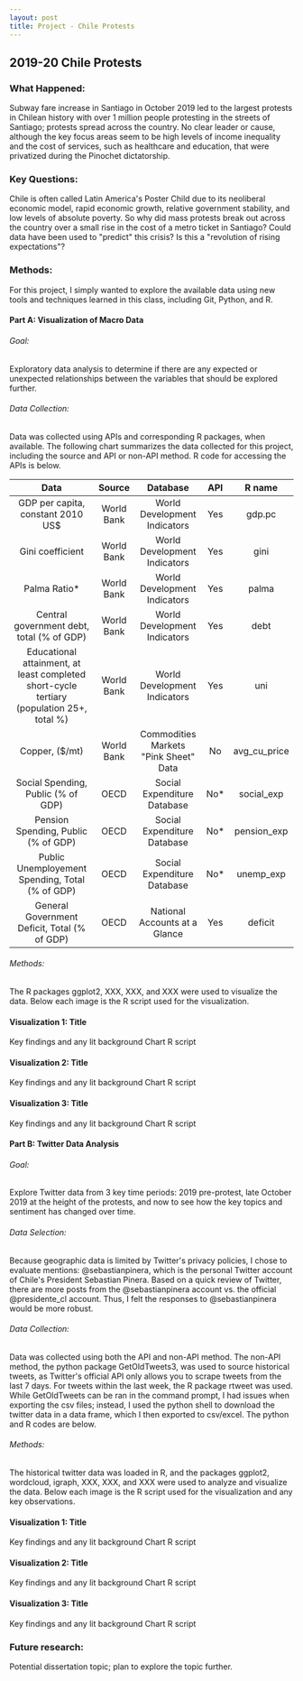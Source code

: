 ```yaml
---
layout: post
title: Project - Chile Protests
---
```


## 2019-20 Chile Protests

### What Happened: 
Subway fare increase in Santiago in October 2019 led to the largest protests in Chilean history with over 1 million people protesting in the streets of Santiago; protests spread across the country.  No clear leader or cause, although the key focus areas seem to be high levels of income inequality and the cost of services, such as healthcare and education, that were privatized during the Pinochet dictatorship.

### Key Questions: 
Chile is often called Latin America's Poster Child due to its neoliberal economic model, rapid economic growth, relative government stability, and low levels of absolute poverty.  So why did mass protests break out across the country over a small rise in the cost of a metro ticket in Santiago?  Could data have been used to "predict" this crisis?  Is this a "revolution of rising expectations"?  

### Methods:
For this project, I simply wanted to explore the available data using new tools and techniques learned in this class, including Git, Python, and R.

#### Part A: Visualization of Macro Data
###### Goal: 
Exploratory data analysis to determine if there are any expected or unexpected relationships between the variables that should be explored further.

###### Data Collection: 
Data was collected using APIs and corresponding R packages, when available.  The following chart summarizes the data collected for this project, including the source and API or non-API method.  R code for accessing the APIs is below.

|    Data     |    Source   |     Database    |     API    |     R name    |
| :---------: | :---------: |:---------: |:---------: |:---------: |
| GDP per capita, constant 2010 US$      | World Bank |World Development Indicators      |Yes       |gdp.pc|
| Gini coefficient      | World Bank |World Development Indicators      |Yes       |gini|
| Palma Ratio*     | World Bank |World Development Indicators      |Yes       |palma|
| Central government debt, total (% of GDP)     | World Bank |World Development Indicators      |Yes       |debt|
| Educational attainment, at least completed short-cycle tertiary (population 25+, total %)     | World Bank |World Development Indicators      |Yes       |uni|
| Copper, ($/mt)      | World Bank |Commodities Markets "Pink Sheet" Data      |No       |avg_cu_price|
| Social Spending, Public (% of GDP)     | OECD |Social Expenditure Database      |No*       |social_exp|
| Pension Spending, Public (% of GDP)     | OECD |Social Expenditure Database      |No*       |pension_exp|
| Public Unemployement Spending, Total (% of GDP)     | OECD |Social Expenditure Database      |No*       |unemp_exp|
| General Government Deficit, Total (% of GDP)     | OECD |National Accounts at a Glance      |Yes       |deficit|

###### Methods: 
The R packages ggplot2, XXX, XXX, and XXX were used to visualize the data.  Below each image is the R script used for the visualization.

#### Visualization 1: Title
Key findings and any lit background
Chart
R script

#### Visualization 2: Title
Key findings and any lit background
Chart
R script

#### Visualization 3: Title
Key findings and any lit background
Chart
R script

#### Part B: Twitter Data Analysis
###### Goal: 
Explore Twitter data from 3 key time periods: 2019 pre-protest, late October 2019 at the height of the protests, and now to see how the key topics and sentiment has changed over time.

###### Data Selection: 
Because geographic data is limited by Twitter's privacy policies, I chose to evaluate mentions: @sebastianpinera, which is the personal Twitter account of Chile's President Sebastian Pinera.  Based on a quick review of Twitter, there are more posts from the @sebastianpinera account vs. the official @presidente_cl account.  Thus, I felt the responses to @sebastianpinera would be more robust.

###### Data Collection:
Data was collected using both the API and non-API method. The non-API method, the python package GetOldTweets3, was used to source historical tweets, as Twitter's official API only allows you to scrape tweets from the last 7 days.  For tweets within the last week, the R package rtweet was used.  While GetOldTweets can be ran in the command prompt, I had issues when exporting the csv files; instead, I used the python shell to download the twitter data in a data frame, which I then exported to csv/excel.  The python and R codes are below.

###### Methods: 
The historical twitter data was loaded in R, and the packages ggplot2, wordcloud, igraph, XXX, XXX, and XXX were used to analyze and visualize the data.  Below each image is the R script used for the visualization and any key observations.

#### Visualization 1: Title
Key findings and any lit background
Chart
R script

#### Visualization 2: Title
Key findings and any lit background
Chart
R script

#### Visualization 3: Title
Key findings and any lit background
Chart
R script

### Future research: 
Potential dissertation topic; plan to explore the topic further.
